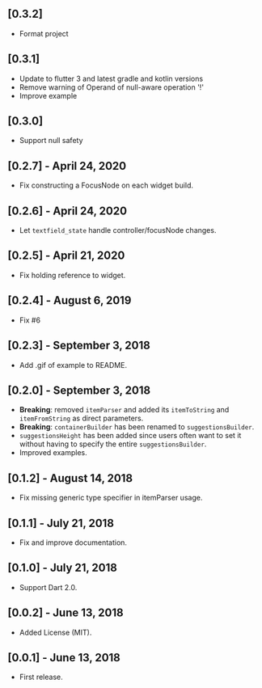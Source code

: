 ## [0.3.2]

- Format project

## [0.3.1]

- Update to flutter 3 and latest gradle and kotlin versions
- Remove warning of Operand of null-aware operation '!'
- Improve example

## [0.3.0]

- Support null safety

## [0.2.7] - April 24, 2020

* Fix constructing a FocusNode on each widget build.

## [0.2.6] - April 24, 2020

* Let `textfield_state` handle controller/focusNode changes.

## [0.2.5] - April 21, 2020

* Fix holding reference to widget.

## [0.2.4] - August 6, 2019

* Fix #6

## [0.2.3] - September 3, 2018

* Add .gif of example to README.

## [0.2.0] - September 3, 2018

* **Breaking**: removed `itemParser` and added its `itemToString` and `itemFromString` as direct parameters.
* **Breaking**: `containerBuilder` has been renamed to `suggestionsBuilder`.
* `suggestionsHeight` has been added since users often want to set it without having to specify the entire `suggestionsBuilder`.
* Improved examples.

## [0.1.2] - August 14, 2018

* Fix missing generic type specifier in itemParser usage.

## [0.1.1] - July 21, 2018

* Fix and improve documentation.

## [0.1.0] - July 21, 2018

* Support Dart 2.0.

## [0.0.2] - June 13, 2018

* Added License (MIT).

## [0.0.1] - June 13, 2018

* First release.
